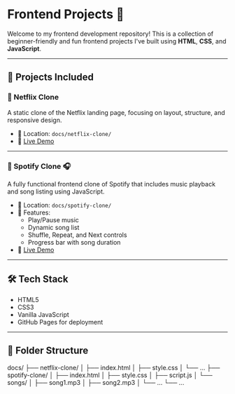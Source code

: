 # Frontend Projects 🚀

Welcome to my frontend development repository! This is a collection of beginner-friendly and fun frontend projects I've built using **HTML**, **CSS**, and **JavaScript**.

---

## 🚧 Projects Included

### 🔸 Netflix Clone
A static clone of the Netflix landing page, focusing on layout, structure, and responsive design.

- 📁 Location: `docs/netflix-clone/`
- 🔗 [Live Demo](https://shubhojeet2107.github.io/projects-on-frontend/netflix-clone/)

---

### 🔸 Spotify Clone 🎧
A fully functional frontend clone of Spotify that includes music playback and song listing using JavaScript.

- 📁 Location: `docs/spotify-clone/`
- 🎵 Features: 
  - Play/Pause music
  - Dynamic song list
  - Shuffle, Repeat, and Next controls
  - Progress bar with song duration
- 🔗 [Live Demo](https://shubhojeet2107.github.io/projects-on-frontend/spotify-clone/)

---

## 🛠️ Tech Stack

- HTML5
- CSS3
- Vanilla JavaScript
- GitHub Pages for deployment

---

## 📂 Folder Structure

docs/ ├── netflix-clone/ │ ├── index.html │ ├── style.css │ └── ... ├── spotify-clone/ │ ├── index.html │ ├── style.css │ ├── script.js │ └── songs/ │ ├── song1.mp3 │ ├── song2.mp3 │ └── ... └── ...
